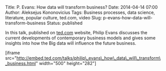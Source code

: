 Title: P. Evans: How data will transform business?
Date: 2014-04-14 07:00
Author: Aleksejus Kononovicius
Tags: Business processes, data science, literature, popular culture, ted.com, video
Slug: p-evans-how-data-will-transform-business
Status: published

In this talk, published on
[ted.com](http://www.ted.com/talks/philip_evans_how_data_will_transform_business)
website, Philip Evans discusses the current developments of contemporary
business models and gives some insights into how the Big data will
influence the future business.

\[iframe
src="http://embed.ted.com/talks/philip\_evans\_how\_data\_will\_transform\_business.html"
width="500" height="282"\]
